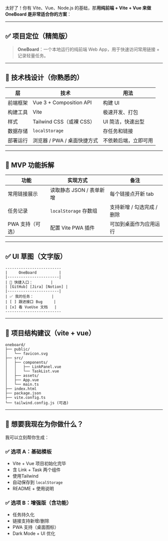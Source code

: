 太好了！你有 Vite、Vue、Node.js 的基础，那**用纯前端 + Vite + Vue 来做 OneBoard 是非常适合你的方案**：

---

## ✅ 项目定位（精简版）

> **OneBoard**：一个本地运行的纯前端 Web App，用于快速访问常用链接 + 记录轻量任务。

---

## 🧱 技术栈设计（你熟悉的）

| 层    | 技术                      | 用法         |
| ---- | ----------------------- | ---------- |
| 前端框架 | Vue 3 + Composition API | 构建 UI      |
| 构建工具 | Vite                    | 极速开发、打包    |
| 样式   | Tailwind CSS（或裸 CSS）    | UI 简洁，快速出型 |
| 数据存储 | `localStorage`          | 存任务和链接     |
| 部署运行 | 浏览器 / PWA / 桌面快捷方式      | 不依赖后端，立即可用 |

---

## 🧪 MVP 功能拆解

| 功能         | 实现方式               | 备注               |
| ---------- | ------------------ | ---------------- |
| 常用链接展示     | 读取静态 JSON / 表单新增   | 每个链接点开新 tab      |
| 任务记录       | `localStorage` 存数组 | 支持新增 / 勾选完成 / 删除 |
| PWA 支持（可选） | 配置 Vite PWA 插件     | 可加到桌面作为应用运行      |

---

## ✅ UI 草图（文字版）

```
-------------------------
|     OneBoard          |
|-----------------------|
| 🔗 快捷入口：        |
| [GitHub] [Jira] [Notion] |
|-----------------------|
| ✅ 我的任务：        |
| [ ] 跟进接口 Bug     |
| [x] 看 VueUse 文档   |
-------------------------
```

---

## 📁 项目结构建议（vite + vue）

```
oneboard/
├── public/
│   └── favicon.svg
├── src/
│   ├── components/
│   │   ├── LinkPanel.vue
│   │   └── TaskList.vue
│   ├── assets/
│   ├── App.vue
│   └── main.ts
├── index.html
├── package.json
├── vite.config.ts
└── tailwind.config.js (可选)
```

---

## 🧰 想要我现在为你做什么？

我可以立刻帮你生成：

### ✅ 选项 A：基础模板

* Vite + Vue 项目初始化完毕
* 含 Link + Task 两个组件
* 使用Tailwind
* 自动保存到 `localStorage`
* README + 使用说明

### ✅ 选项 B：增强版（含功能）

* 任务持久化
* 链接支持新增/删除
* PWA 支持（桌面图标）
* Dark Mode + UI 优化



